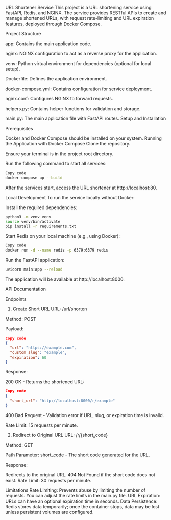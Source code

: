 URL Shortener Service
This project is a URL shortening service using FastAPI, Redis, and NGINX. The service provides RESTful APIs to create and manage shortened URLs, with request rate-limiting and URL expiration features, deployed through Docker Compose.

Project Structure

app: Contains the main application code.

nginx: NGINX configuration to act as a reverse proxy for the application.

venv: Python virtual environment for dependencies (optional for local setup).

Dockerfile: Defines the application environment.

docker-compose.yml: Contains configuration for service deployment.

nginx.conf: Configures NGINX to forward requests.

helpers.py: Contains helper functions for validation and storage.

main.py: The main application file with FastAPI routes.
Setup and Installation

Prerequisites

Docker and Docker Compose should be installed on your system.
Running the Application with Docker Compose
Clone the repository.

Ensure your terminal is in the project root directory.

Run the following command to start all services:

```bash
Copy code
docker-compose up --build
```

After the services start, access the URL shortener at http://localhost:80.

Local Development
To run the service locally without Docker:

Install the required dependencies:

```bash
python3 -m venv venv
source venv/bin/activate
pip install -r requirements.txt
```

Start Redis on your local machine (e.g., using Docker):

```bash
Copy code
docker run -d --name redis -p 6379:6379 redis
```

Run the FastAPI application:

```bash
uvicorn main:app --reload
```

The application will be available at http://localhost:8000.

API Documentation

Endpoints

1. Create Short URL
   URL: /url/shorten

Method: POST

Payload:

```json
Copy code
{
  "url": "https://example.com",
  "custom_slug": "example",
  "expiration": 60
}
```

Response:

200 OK - Returns the shortened URL:

```json
Copy code
{
  "short_url": "http://localhost:8000/r/example"
}
```

400 Bad Request - Validation error if URL, slug, or expiration time is invalid.

Rate Limit: 15 requests per minute.

2. Redirect to Original URL
   URL: /r/{short_code}

Method: GET

Path Parameter: short_code - The short code generated for the URL.

Response:

Redirects to the original URL.
404 Not Found if the short code does not exist.
Rate Limit: 30 requests per minute.

Limitations
Rate Limiting: Prevents abuse by limiting the number of requests. You can adjust the rate limits in the main.py file.
URL Expiration: URLs can have an optional expiration time in seconds.
Data Persistence: Redis stores data temporarily; once the container stops, data may be lost unless persistent volumes are configured.
